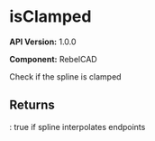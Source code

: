 # isClamped

**API Version:** 1.0.0

**Component:** RebelCAD

Check if the spline is clamped

## Returns

: true if spline interpolates endpoints

